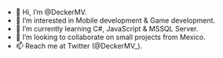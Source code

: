 - 👋 Hi, I’m @DeckerMV.
- 👀 I’m interested in Mobile development & Game development.
- 🌱 I’m currently learning C#, JavaScript & MSSQL Server.
- 💞️ I’m looking to collaborate on small projects from Mexico.
- 📫 Reach me at Twitter (@DeckerMV_).  

<!---
DeckerMV/DeckerMV is a ✨ special ✨ repository because its `README.md` (this file) appears on your GitHub profile.
You can click the Preview link to take a look at your changes.
--->
